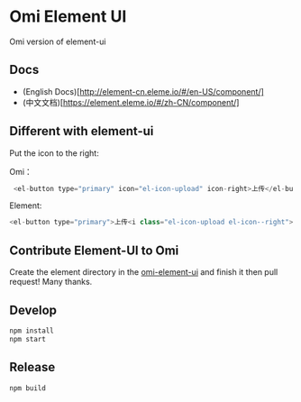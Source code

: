 # Omi Element UI

Omi version of element-ui

## Docs

* (English Docs)[http://element-cn.eleme.io/#/en-US/component/]
* (中文文档)[https://element.eleme.io/#/zh-CN/component/]

## Different with element-ui 

Put the icon to the right:

Omi：

```js
 <el-button type="primary" icon="el-icon-upload" icon-right>上传</el-button>
```

Element:

```js
<el-button type="primary">上传<i class="el-icon-upload el-icon--right"></i></el-button>
```

## Contribute Element-UI to Omi

Create the element directory in the [omi-element-ui](https://github.com/Tencent/omi/tree/master/packages/omi-element-ui/src/omi-element-ui) and finish it then pull request! Many thanks.

## Develop

``` bash
npm install
npm start
```

## Release

``` bash
npm build
```

